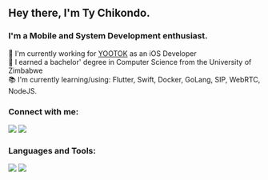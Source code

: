 ## Hey there, I'm Ty Chikondo.


### I'm a Mobile and System Development enthusiast.
👔  I'm currently working for [YOOTOK](https://go.yootok.com) as an iOS Developer
<br>
🏫 I earned a bachelor' degree in Computer Science from the University of Zimbabwe
<br>
📚 I'm currently learning/using: Flutter, Swift, Docker, GoLang, SIP, WebRTC, NodeJS.
<br>


### Connect with me:
[<img src="https://img.icons8.com/fluent/48/000000/gmail.png"/>][mail]
[<img src="https://img.icons8.com/color/48/000000/linkedin.png"/>][linkedin]


### Languages and Tools:
[<img src="https://img.icons8.com/fluent/48/000000/swift.png"/>](https://swift.org/)
[<img src="https://img.icons8.com/color/48/000000/docker.png"/>](https://www.docker.com/)

[linkedin]: https://www.linkedin.com/in/chikondot/
[mail]: tychi96@outlook.com